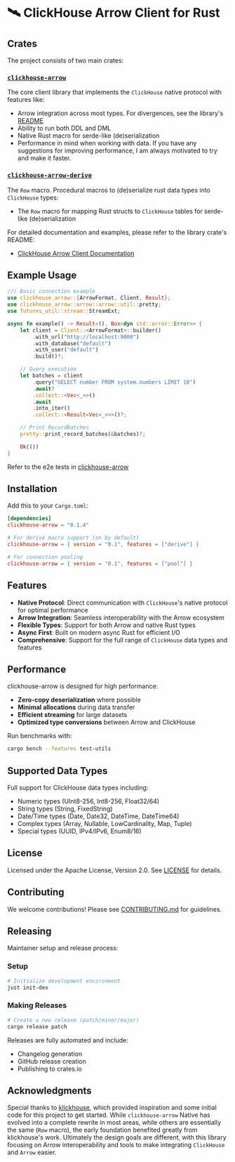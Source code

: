 # 🛰️ ClickHouse Arrow Client for Rust

## Crates

The project consists of two main crates:

### [`clickhouse-arrow`](./clickhouse-arrow/README.md)

The core client library that implements the `ClickHouse` native protocol with features like:

- Arrow integration across most types. For divergences, see the library's [README](./clickhouse-arrow/README.md)
- Ability to run both DDL and DML
- Native Rust macro for serde-like (de)serialization
- Performance in mind when working with data. If you have any suggestions for improving performance, I am always motivated to try and make it faster.

### [`clickhouse-arrow-derive`](./clickhouse-arrow-derive)

The `Row` macro. Procedural macros to (de)serialize rust data types into `ClickHouse` types:

- The `Row` macro for mapping Rust structs to `ClickHouse` tables for serde-like (de)serialization

For detailed documentation and examples, please refer to the library crate's README:

- [ClickHouse Arrow Client Documentation](./clickhouse-arrow/README.md)

## Example Usage

```rust
/// Basic connection example
use clickhouse_arrow::{ArrowFormat, Client, Result};
use clickhouse_arrow::arrow::arrow::util::pretty;
use futures_util::stream::StreamExt;

async fn example() -> Result<(), Box<dyn std::error::Error>> {
    let client = Client::<ArrowFormat>::builder()
        .with_url("http://localhost:9000")
        .with_database("default")
        .with_user("default")
        .build()?;

    // Query execution
    let batches = client
        .query("SELECT number FROM system.numbers LIMIT 10")
        .await?
        .collect::<Vec<_>>()
        .await
        .into_iter()
        .collect::<Result<Vec<_>>>()?;

    // Print RecordBatches
    pretty::print_record_batches(&batches)?;

    Ok(())
}
```

Refer to the e2e tests in [clickhouse-arrow](./clickhouse-arrow/tests/)

## Installation

Add this to your `Cargo.toml`:

```toml
[dependencies]
clickhouse-arrow = "0.1.4"

# For derive macro support (on by default)
clickhouse-arrow = { version = "0.1", features = ["derive"] }

# For connection pooling
clickhouse-arrow = { version = "0.1", features = ["pool"] }
```

## Features

- **Native Protocol**: Direct communication with `ClickHouse`'s native protocol for optimal performance
- **Arrow Integration**: Seamless interoperability with the Arrow ecosystem
- **Flexible Types**: Support for both Arrow and native Rust types
- **Async First**: Built on modern async Rust for efficient I/O
- **Comprehensive**: Support for the full range of `ClickHouse` data types and features

## Performance

clickhouse-arrow is designed for high performance:

- **Zero-copy deserialization** where possible
- **Minimal allocations** during data transfer
- **Efficient streaming** for large datasets
- **Optimized type conversions** between Arrow and ClickHouse

Run benchmarks with:
```bash
cargo bench --features test-utils
```

## Supported Data Types

Full support for ClickHouse data types including:
- Numeric types (UInt8-256, Int8-256, Float32/64)
- String types (String, FixedString)
- Date/Time types (Date, Date32, DateTime, DateTime64)
- Complex types (Array, Nullable, LowCardinality, Map, Tuple)
- Special types (UUID, IPv4/IPv6, Enum8/16)

## License

Licensed under the Apache License, Version 2.0. See [LICENSE](https://github.com/GeorgeLeePatterson/clickhouse-arrow/blob/main/LICENSE) for details.

## Contributing

We welcome contributions! Please see [CONTRIBUTING.md](https://github.com/GeorgeLeePatterson/clickhouse-arrow/blob/main/CONTRIBUTING.md) for guidelines.

## Releasing

Maintainer setup and release process:

### Setup
```bash
# Initialize development environment
just init-dev
```

### Making Releases
```bash
# Create a new release (patch/minor/major)
cargo release patch
```

Releases are fully automated and include:
- Changelog generation
- GitHub release creation
- Publishing to crates.io

## Acknowledgments

Special thanks to [klickhouse](https://github.com/Protryon/klickhouse), which provided inspiration and some initial code for this project to get started. While `clickhouse-arrow` Native has evolved into a complete rewrite in most areas, while others are essentially the same (`Row` macro), the early foundation benefited greatly from klickhouse's work. Ultimately the design goals are different, with this library focusing on Arrow interoperability and tools to make integrating `ClickHouse` and `Arrow` easier.
